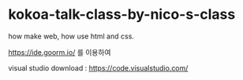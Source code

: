 # kokoa-talk-class-by-nico-s-class
how make web, how use html and css.

 https://ide.goorm.io/ 를 이용하여 

visual studio download : https://code.visualstudio.com/
